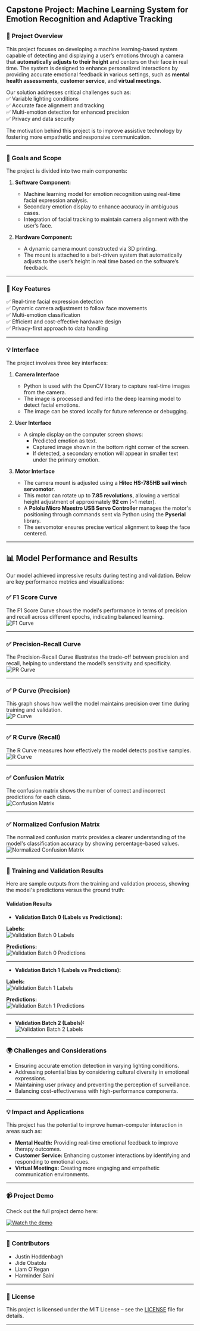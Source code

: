 ## Capstone Project: Machine Learning System for Emotion Recognition and Adaptive Tracking

### 📌 **Project Overview**  
This project focuses on developing a machine learning-based system capable of detecting and displaying a user’s emotions through a camera that **automatically adjusts to their height** and centers on their face in real time. The system is designed to enhance personalized interactions by providing accurate emotional feedback in various settings, such as **mental health assessments**, **customer service**, and **virtual meetings**.  

Our solution addresses critical challenges such as:  
✅ Variable lighting conditions  
✅ Accurate face alignment and tracking  
✅ Multi-emotion detection for enhanced precision  
✅ Privacy and data security  

The motivation behind this project is to improve assistive technology by fostering more empathetic and responsive communication.  

---

### 🎯 **Goals and Scope**  
The project is divided into two main components:  

1. **Software Component:**  
   - Machine learning model for emotion recognition using real-time facial expression analysis.  
   - Secondary emotion display to enhance accuracy in ambiguous cases.  
   - Integration of facial tracking to maintain camera alignment with the user’s face.  

2. **Hardware Component:**  
   - A dynamic camera mount constructed via 3D printing.  
   - The mount is attached to a belt-driven system that automatically adjusts to the user’s height in real time based on the software’s feedback.  

---

### 🚀 **Key Features**  
✅ Real-time facial expression detection  
✅ Dynamic camera adjustment to follow face movements  
✅ Multi-emotion classification  
✅ Efficient and cost-effective hardware design  
✅ Privacy-first approach to data handling  

---

### 💡 **Interface**  
The project involves three key interfaces:  

1. **Camera Interface**  
   - Python is used with the OpenCV library to capture real-time images from the camera.  
   - The image is processed and fed into the deep learning model to detect facial emotions.  
   - The image can be stored locally for future reference or debugging.  

2. **User Interface**  
   - A simple display on the computer screen shows:  
     - Predicted emotion as text.  
     - Captured image shown in the bottom right corner of the screen.  
     - If detected, a secondary emotion will appear in smaller text under the primary emotion.  

3. **Motor Interface**  
   - The camera mount is adjusted using a **Hitec HS-785HB sail winch servomotor**.  
   - This motor can rotate up to **7.85 revolutions**, allowing a vertical height adjustment of approximately **92 cm** (~1 meter).  
   - A **Pololu Micro Maestro USB Servo Controller** manages the motor's positioning through commands sent via Python using the **Pyserial** library.  
   - The servomotor ensures precise vertical alignment to keep the face centered.  

---

## 📊 **Model Performance and Results**  
Our model achieved impressive results during testing and validation. Below are key performance metrics and visualizations:  

### ✅ **F1 Score Curve**  
The F1 Score Curve shows the model's performance in terms of precision and recall across different epochs, indicating balanced learning.  
![F1 Curve](https://raw.githubusercontent.com/Harminder13/Capstone-Project/main/Model%233_YoloV11s_Dataset%232/F1_curve.png)  

---

### ✅ **Precision-Recall Curve**  
The Precision-Recall Curve illustrates the trade-off between precision and recall, helping to understand the model’s sensitivity and specificity.  
![PR Curve](https://raw.githubusercontent.com/Harminder13/Capstone-Project/main/Model%233_YoloV11s_Dataset%232/PR_curve.png)  

---

### ✅ **P Curve (Precision)**  
This graph shows how well the model maintains precision over time during training and validation.  
![P Curve](https://raw.githubusercontent.com/Harminder13/Capstone-Project/main/Model%233_YoloV11s_Dataset%232/P_curve.png)  

---

### ✅ **R Curve (Recall)**  
The R Curve measures how effectively the model detects positive samples.  
![R Curve](https://raw.githubusercontent.com/Harminder13/Capstone-Project/main/Model%233_YoloV11s_Dataset%232/R_curve.png)  

---

### ✅ **Confusion Matrix**  
The confusion matrix shows the number of correct and incorrect predictions for each class.  
![Confusion Matrix](https://raw.githubusercontent.com/Harminder13/Capstone-Project/main/Model%233_YoloV11s_Dataset%232/confusion_matrix.png)  

---

### ✅ **Normalized Confusion Matrix**  
The normalized confusion matrix provides a clearer understanding of the model's classification accuracy by showing percentage-based values.  
![Normalized Confusion Matrix](https://raw.githubusercontent.com/Harminder13/Capstone-Project/main/Model%233_YoloV11s_Dataset%232/confusion_matrix_normalized.png)  

---

### 🎯 **Training and Validation Results**  
Here are sample outputs from the training and validation process, showing the model's predictions versus the ground truth:

#### **Validation Results**  
- **Validation Batch 0 (Labels vs Predictions):**  

**Labels:**  
![Validation Batch 0 Labels](https://raw.githubusercontent.com/Harminder13/Capstone-Project/main/Model%233_YoloV11s_Dataset%232/val_batch0_labels.jpg)  

**Predictions:**  
![Validation Batch 0 Predictions](https://raw.githubusercontent.com/Harminder13/Capstone-Project/main/Model%233_YoloV11s_Dataset%232/val_batch0_pred.jpg)  

---

- **Validation Batch 1 (Labels vs Predictions):**  

**Labels:**  
![Validation Batch 1 Labels](https://raw.githubusercontent.com/Harminder13/Capstone-Project/main/Model%233_YoloV11s_Dataset%232/val_batch1_labels.jpg)  

**Predictions:**  
![Validation Batch 1 Predictions](https://raw.githubusercontent.com/Harminder13/Capstone-Project/main/Model%233_YoloV11s_Dataset%232/val_batch1_pred.jpg)  

---

- **Validation Batch 2 (Labels):**  
![Validation Batch 2 Labels](https://raw.githubusercontent.com/Harminder13/Capstone-Project/main/Model%233_YoloV11s_Dataset%232/val_batch2_labels.jpg)  

---

### 🌍 **Challenges and Considerations**  
- Ensuring accurate emotion detection in varying lighting conditions.  
- Addressing potential bias by considering cultural diversity in emotional expressions.  
- Maintaining user privacy and preventing the perception of surveillance.  
- Balancing cost-effectiveness with high-performance components.  

---

### 💡 **Impact and Applications**  
This project has the potential to improve human-computer interaction in areas such as:  
- **Mental Health:** Providing real-time emotional feedback to improve therapy outcomes.  
- **Customer Service:** Enhancing customer interactions by identifying and responding to emotional cues.  
- **Virtual Meetings:** Creating more engaging and empathetic communication environments.  

---

### 📹 **Project Demo**  
Check out the full project demo here:  

[![Watch the demo](https://img.youtube.com/vi/nWPFgpKB1sE/0.jpg)](https://www.youtube.com/watch?v=nWPFgpKB1sE)  


---

### 👥 **Contributors**  
- Justin Hoddenbagh
- Jide Obatolu
- Liam O’Regan
- Harminder Saini 

---
### 📄 **License**  
This project is licensed under the MIT License – see the [LICENSE](LICENSE) file for details.  

---


